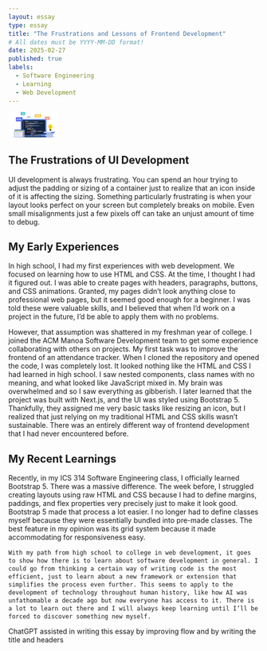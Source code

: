 ```yaml
---
layout: essay
type: essay
title: "The Frustrations and Lessons of Frontend Development"
# All dates must be YYYY-MM-DD format!
date: 2025-02-27
published: true
labels:
  - Software Engineering
  - Learning
  - Web Development
---
```


<img width="100px" class="rounded float-start pe-4" src="../img/frameworks/web-dev.png">

## The Frustrations of UI Development

UI development is always frustrating. You can spend an hour trying to adjust the padding or sizing of a container just to realize that an icon inside of it is affecting the sizing. Something particularly frustrating is when your layout looks perfect on your screen but completely breaks on mobile. Even small misalignments just a few pixels off can take an unjust amount of time to debug.

## My Early Experiences

In high school, I had my first experiences with web development. We focused on learning how to use HTML and CSS. At the time, I thought I had it figured out. I was able to create pages with headers, paragraphs, buttons, and CSS animations. Granted, my pages didn’t look anything close to professional web pages, but it seemed good enough for a beginner. I was told these were valuable skills, and I believed that when I’d work on a project in the future, I’d be able to apply them with no problems.

However, that assumption was shattered in my freshman year of college. I joined the ACM Manoa Software Development team to get some experience collaborating with others on projects. My first task was to improve the frontend of an attendance tracker. When I cloned the repository and opened the code, I was completely lost. It looked nothing like the HTML and CSS I had learned in high school. I saw nested components, class names with no meaning, and what looked like JavaScript mixed in. My brain was overwhelmed and so I saw everything as gibberish. I later learned that the project was built with Next.js, and the UI was styled using Bootstrap 5. Thankfully, they assigned me very basic tasks like resizing an icon, but I realized that just relying on my traditional HTML and CSS skills wasn’t sustainable. There was an entirely different way of frontend development that I had never encountered before. 

## My Recent Learnings

Recently, in my ICS 314 Software Engineering class, I officially learned Bootstrap 5. There was a massive difference. The week before, I struggled creating layouts using raw HTML and CSS because I had to define margins, paddings, and flex properties very precisely just to make it look good. Bootstrap 5 made that process a lot easier. I no longer had to define classes myself because they were essentially bundled into pre-made classes. The best feature in my opinion was its grid system because it made accommodating for responsiveness easy. 

	With my path from high school to college in web development, it goes to show how there is to learn about software development in general. I could go from thinking a certain way of writing code is the most efficient, just to learn about a new framework or extension that simplifies the process even further. This seems to apply to the development of technology throughout human history, like how AI was unfathomable a decade ago but now everyone has access to it. There is a lot to learn out there and I will always keep learning until I’ll be forced to discover something new myself.

ChatGPT assisted in writing this essay by improving flow and by writing the title and headers
